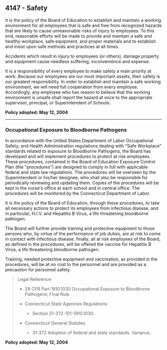 ## 4147 - Safety

It is the policy of the Board of Education to establish and maintain a working environment for all employees that is safe and free from recognized hazards that are likely to cause unreasonable risks of injury to employees.  To this end, reasonable efforts will be made to provide and maintain a safe and healthy workplace, safe equipment, and proper materials and to establish and insist upon safe methods and practices at all times.

Accidents which result in injury to employees \(or others\), damage property and equipment cause needless suffering, inconvenience and expense.

It is a responsibility of every employee to make safety a main priority at work.  Because our employees are our most important assets, their safety is our greatest responsibility.  In order to establish and maintain a safe working environment, we will need full cooperation from every employee.  Accordingly, any employee who has reason to believe that the working environment is unsafe shall report the hazard at once to the appropriate supervisor, principal, or Superintendent of Schools.

**Policy adopted:  May 12, 2004**

---

### Occupational Exposure to Bloodborne Pathogens

In accordance with the United States Department of Labor Occupational Safety, and Health Administration regulations dealing with "Safe Workplace" standards related to exposure to Bloodborne Pathogens, the Board has developed and will implement procedures to protect at risk employees. These procedures, contained in the Board of Education Exposure Control Plan \(the "procedures"\) are designed to comply in full with applicable federal and state law regulations. The procedures will be overseen by the Superintendent or his/her designee, who shall also be responsible for periodically reviewing and updating them. Copies of the procedures will be kept in the nurse's office at each school and in central office. The procedures will be monitored by the Connecticut Department of Labor.

It is the policy of the Board of Education, through these procedures, to take all necessary actions to protect its employees from infectious disease, and in particular, H.I.V. and Hepatitis B Virus, a life threatening bloodborne pathogen.

The Board will further provide training and protective equipment to those persons who, by virtue of the performance of job duties, are at risk to come in contact with infectious disease. finally, all at risk employees of the Board, as defined in the procedures, will be offered the vaccine for Hepatitis B Virus, a life threatening bloodborne pathogen.

Training, needed protective equipment and vaccination, as provided in the procedures, will be at no cost to the personnel and are provided as a precaution for personnel safety.

> Legal Reference:
> 
> * 29 CFR Part 1910.1030 Occupational Exposure to Bloodborne Pathogens; Final Rule.
> * Connecticut State Agencies Regulations
>   * Section 31-372-101-1910.1030.
> 
> * Connecticut General Statutes
>   * 31-372 Adoption of federal and state standards. Variance.

**Policy adopted:  May 12, 2004**

